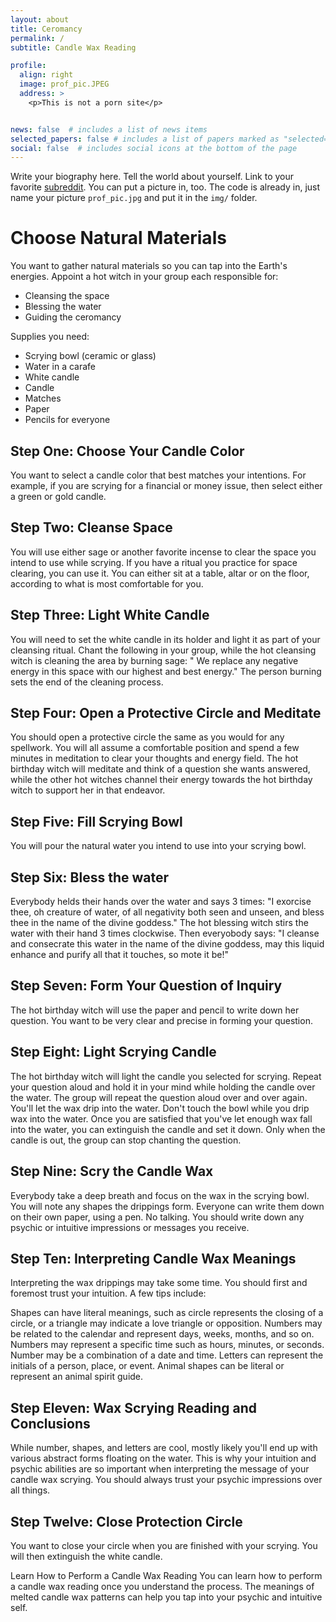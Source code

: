 ```yaml
---
layout: about
title: Ceromancy
permalink: /
subtitle: Candle Wax Reading

profile:
  align: right
  image: prof_pic.JPEG
  address: >
    <p>This is not a porn site</p>


news: false  # includes a list of news items
selected_papers: false # includes a list of papers marked as "selected={true}"
social: false  # includes social icons at the bottom of the page
---
```


Write your biography here. Tell the world about yourself. Link to your favorite [subreddit](http://reddit.com). You can put a picture in, too. The code is already in, just name your picture `prof_pic.jpg` and put it in the `img/` folder.

# Choose Natural Materials

You want to gather natural materials so you can tap into the Earth's energies. Appoint a hot witch in your group each responsible for:
- Cleansing the space
- Blessing the water
- Guiding the ceromancy

Supplies you need:

- Scrying bowl (ceramic or glass)
- Water in a carafe
- White candle
- Candle 
- Matches
- Paper
- Pencils for everyone

## Step One: Choose Your Candle Color
You want to select a candle color that best matches your intentions. For example, if you are scrying for a financial or money issue, then select either a green or gold candle.

## Step Two: Cleanse Space
You will use either sage or another favorite incense to clear the space you intend to use while scrying. If you have a ritual you practice for space clearing, you can use it. You can either sit at a table, altar or on the floor, according to what is most comfortable for you.

## Step Three: Light White Candle
You will need to set the white candle in its holder and light it as part of your cleansing ritual. Chant the following in your group, while the hot cleansing witch is cleaning the area by burning sage: " We replace any negative energy in this space with our highest and best energy." The person burning sets the end of the cleaning process.

## Step Four: Open a Protective Circle and Meditate
You should open a protective circle the same as you would for any spellwork. You will all assume a comfortable position and spend a few minutes in meditation to clear your thoughts and energy field. The hot birthday witch will meditate and think of a question she wants answered, while the other hot witches channel their energy towards the hot birthday witch to support her in that endeavor.

## Step Five: Fill Scrying Bowl
You will pour the natural water you intend to use into your scrying bowl. 

## Step Six: Bless the water

Everybody helds their hands over the water and says 3 times: "I exorcise thee, oh creature of water, of all negativity both seen and unseen, and bless thee in the name of the divine goddess." The hot blessing witch stirs the water with their hand 3 times clockwise. Then everyobody says: "I cleanse and consecrate this water in the name of the divine goddess, may this liquid enhance and purify all that it touches, so mote it be!"


## Step Seven: Form Your Question of Inquiry
The hot birthday witch will use the paper and pencil to write down her question. You want to be very clear and precise in forming your question.

## Step Eight: Light Scrying Candle
The hot birthday witch will light the candle you selected for scrying. Repeat your question aloud and hold it in your mind while holding the candle over the water. The group will repeat the question aloud over and over again. You'll let the wax drip into the water. Don't touch the bowl while you drip wax into the water. Once you are satisfied that you've let enough wax fall into the water, you can extinguish the candle and set it down. Only when the candle is out, the group can stop chanting the question.

## Step Nine: Scry the Candle Wax
Everybody take a deep breath and focus on the wax in the scrying bowl. You will note any shapes the drippings form. Everyone  can write them down on their own paper, using a pen. No talking. You should write down any psychic or intuitive impressions or messages you receive.

## Step Ten: Interpreting Candle Wax Meanings
Interpreting the wax drippings may take some time. You should first and foremost trust your intuition. A few tips include:

Shapes can have literal meanings, such as circle represents the closing of a circle, or a triangle may indicate a love triangle or opposition.
Numbers may be related to the calendar and represent days, weeks, months, and so on.
Numbers may represent a specific time such as hours, minutes, or seconds.
Number may be a combination of a date and time.
Letters can represent the initials of a person, place, or event.
Animal shapes can be literal or represent an animal spirit guide.

## Step Eleven: Wax Scrying Reading and Conclusions
While number, shapes, and letters are cool, mostly likely you'll end up with various abstract forms floating on the water. This is why your intuition and psychic abilities are so important when interpreting the message of your candle wax scrying. You should always trust your psychic impressions over all things.

## Step Twelve: Close Protection Circle
You want to close your circle when you are finished with your scrying. You will then extinguish the white candle.

Learn How to Perform a Candle Wax Reading
You can learn how to perform a candle wax reading once you understand the process. The meanings of melted candle wax patterns can help you tap into your psychic and intuitive self.